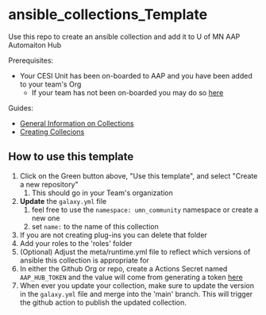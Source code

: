 # ansible_collections_Template

Use this repo to create an ansible collection and add it to U of MN AAP Automaiton Hub

Prerequisites:
- Your CESI Unit has been on-boarded to AAP and you have been added to your team's Org
  - If your team has not been on-boarded you may do so [here](https://tdx.umn.edu/TDClient/31/Portal/Requests/ServiceDet?ID=636)

Guides:
- [General Information on Collections](https://docs.ansible.com/ansible/latest/collections_guide/index.html)
- [Creating Collecions](https://docs.ansible.com/ansible/latest/dev_guide/developing_collections.html)

## How to use this template

1. Click on the Green button above, "Use this template", and select "Create a new repository"
   1. This should go in your Team's organization
2. **Update** the `galaxy.yml` file
   1. feel free to use the `namespace: umn_community` namespace or create a new one
   2. set `name:` to the name of this collection
3. If you are not creating plug-ins you can delete that folder
4. Add your roles to the 'roles' folder
5. (Optional) Adjust the meta/runtime.yml file to reflect which versions of ansible this collection is appropriate for
6. In either the Github Org or repo, create a Actions Secret named `AAP_HUB_TOKEN` and the value will come from generating a token [here](https://platform.aapjecq2y5bgr4mu.ansiblecloud.redhat.com/content/api-token)
7. When ever you update your collection, make sure to update the version in the `galaxy.yml` file and merge into the 'main' branch.  This will trigger the github action to publish the updated collection.
